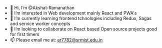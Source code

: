 - 👋 Hi, I’m @Akshat-Ramanathan
- 👀 I’m interested in Web development mainly React and PWA's
- 🌱 I’m currently learning frontend tchnologies including Redux, Sagas and service worker concepts
- 💞️ I’m looking to collaborate on React based Open source projects good for first timers
- 📫 Please email me at: ar7782@srmist.edu.in

<!---
Akshat-Ramanathan/Akshat-Ramanathan is a ✨ special ✨ repository because its `README.md` (this file) appears on your GitHub profile.
You can click the Preview link to take a look at your changes.
--->
